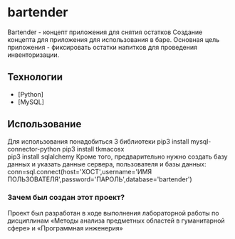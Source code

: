 # bartender
Bartender - концепт приложения для снятия остатков
Создание концепта для приложения для использования в баре. Основная цель приложения - фиксировать остатки напитков для проведения инвенторизации.

## Технологии
- [Python]
- [MySQL]

## Использование
Для использования понадобиться 3 библиотеки
pip3 install mysql-connector-python
pip3 install tkmacosx   
pip3 install sqlalchemy
Кроме того, предварительно нужно создать базу данных и указать данные сервера, пользователя и базы данных:
conn=sql.connect(host='ХОСТ',username='ИМЯ ПОЛЬЗОВАТЕЛЯ',password='ПАРОЛЬ',database='bartender')


### Зачем был создан этот проект?
Проект был разработан в ходе выполнения лабораторной работы по дисциплинам «Методы анализа предметных областей в гуманитарной сфере» и «Программная инженерия»
